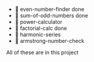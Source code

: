 * 📁 even-number-finder      done
* 📁 sum-of-odd-numbers      done
* 📁 power-calculator
* 📁 factorial-calc          done
* 📁 harmonic-series
* 📁 armstrong-number-check

All of these are in this project